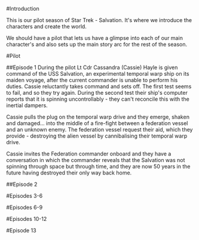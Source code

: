 #Introduction

This is our pilot season of Star Trek - Salvation.  It's where we introduce the
characters and create the world.

We should have a pilot that lets us have a glimpse into each of our main character's
and also sets up the main story arc for the rest of the season.

#Pilot

##Episode 1
During the pilot Lt Cdr Cassandra (Cassie) Hayle is given command of the USS Salvation, 
an experimental temporal warp ship on its maiden voyage, after the current commander is
unable to perform his duties.  Cassie reluctantly takes command and sets off.  The first
test seems to fail, and so they try again.  During the second test their ship's computer reports
that it is spinning uncontrollably - they can't reconcile this with the inertial dampers.

Cassie pulls the plug on the temporal warp drive and they emerge, shaken and damaged... into
the middle of a fire-fight between a federation vessel and an unknown enemy.  The federation
vessel request their aid, which they provide - destroying the alien vessel by cannibalising their
temporal warp drive.

Cassie invites the Federation commander onboard and they have a conversation in which the commander
reveals that the Salvation was not spinning through space but through time, and they are now 50 years
in the future having destroyed their only way back home.

##Episode 2

#Episodes 3-6

#Episodes 6-9

#Episodes 10-12

#Episode 13